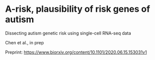 # A-risk, plausibility of risk genes of autism
Dissecting autism genetic risk using single-cell RNA-seq data

Chen et al., in prep

Preprint: https://www.biorxiv.org/content/10.1101/2020.06.15.153031v1
